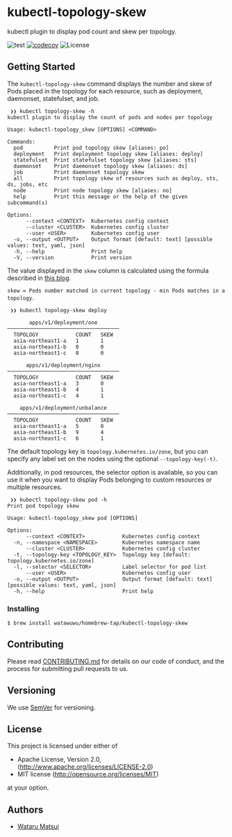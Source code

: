 # kubectl-topology-skew

kubectl plugin to display pod count and skew per topology.

![test](https://github.com/watawuwu/kubectl-topology-skew/workflows/Test/badge.svg)
[![codecov](https://codecov.io/gh/watawuwu/kubectl-topology-skew/branch/main/graph/badge.svg)](https://codecov.io/gh/watawuwu/kubectl-topology-skew)
![License](https://img.shields.io/github/license/watawuwu/kubectl-topology-skew)

## Getting Started

The `kubectl-topology-skew` command displays the number and skew of Pods placed in the topology for each resource, such as deployment, daemonset, statefulset, and job.

```
 ❯❯ kubectl topology-skew -h
kubectl plugin to display the count of pods and nodes per topology

Usage: kubectl-topology_skew [OPTIONS] <COMMAND>

Commands:
  pod          Print pod topology skew [aliases: po]
  deployment   Print deployment topology skew [aliases: deploy]
  statefulset  Print statefulset topology skew [aliases: sts]
  daemonset    Print daemonset topology skew [aliases: ds]
  job          Print daemonset topology skew
  all          Print topology skew of resources such as deploy, sts, ds, jobs, etc
  node         Print node topology skew [aliases: no]
  help         Print this message or the help of the given subcommand(s)

Options:
      --context <CONTEXT>  Kubernetes config context
      --cluster <CLUSTER>  Kubernetes config cluster
      --user <USER>        Kubernetes config user
  -o, --output <OUTPUT>    Output format [default: text] [possible values: text, yaml, json]
  -h, --help               Print help
  -V, --version            Print version
```

The value displayed in the `skew` column is calculated using the formula described in [this blog](https://kubernetes.io/blog/2020/05/introducing-podtopologyspread/#api-changes).

`skew = Pods number matched in current topology - min Pods matches in a topology`.

```
 ❯❯ kubectl topology-skew deploy

       apps/v1/deployment/one
────────────────────────────────────
  TOPOLOGY            COUNT   SKEW
  asia-northeast1-a   1       1
  asia-northeast1-b   0       0
  asia-northeast1-c   0       0

      apps/v1/deployment/nginx
────────────────────────────────────
  TOPOLOGY            COUNT   SKEW
  asia-northeast1-a   3       0
  asia-northeast1-b   4       1
  asia-northeast1-c   4       1

    apps/v1/deployment/unbalance
────────────────────────────────────
  TOPOLOGY            COUNT   SKEW
  asia-northeast1-a   5       0
  asia-northeast1-b   9       4
  asia-northeast1-c   6       1
```

The default topology key is `topology.kubernetes.io/zone`, but you can specify any label set on the nodes using the optional `--topology-key(-t)`.

Additionally, in pod resources, the selector option is available, so you can use it when you want to display Pods belonging to custom resources or multiple resources.

```
 ❯❯ kubectl topology-skew pod -h
Print pod topology skew

Usage: kubectl-topology_skew pod [OPTIONS]

Options:
      --context <CONTEXT>            Kubernetes config context
  -n, --namespace <NAMESPACE>        Kubernetes namespace name
      --cluster <CLUSTER>            Kubernetes config cluster
  -t, --topology-key <TOPOLOGY_KEY>  Topology key [default: topology.kubernetes.io/zone]
  -l, --selector <SELECTOR>          Label selector for pod list
      --user <USER>                  Kubernetes config user
  -o, --output <OUTPUT>              Output format [default: text] [possible values: text, yaml, json]
  -h, --help                         Print help
```

### Installing

```
$ brew install watawuwu/homebrew-tap/kubectl-topology-skew
```

## Contributing

Please read [CONTRIBUTING.md](https://gist.github.com/PurpleBooth/b24679402957c63ec426) for details on our code of conduct, and the process for submitting pull requests to us.

## Versioning

We use [SemVer](http://semver.org/) for versioning.

## License
This project is licensed under either of

- Apache License, Version 2.0, (http://www.apache.org/licenses/LICENSE-2.0)
- MIT license (http://opensource.org/licenses/MIT)

at your option.

## Authors

* [Wataru Matsui](watawuwu@3bi.tech)
